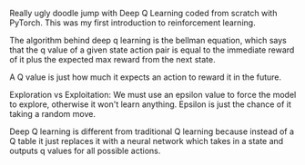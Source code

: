 Really ugly doodle jump with Deep Q Learning coded from scratch with PyTorch. This was my first introduction to reinforcement learning. 

The algorithm behind deep q learning is the bellman equation, which says that the q value of a given state action pair is equal to the immediate reward of it plus the expected max reward from the next state. 

A Q value is just how much it expects an action to reward it in the future. 

Exploration vs Exploitation: We must use an epsilon value to force the model to explore, otherwise it won't learn anything. Epsilon is just the chance of it taking a random move. 

Deep Q learning is different from traditional Q learning because instead of a Q table it just replaces it with a neural network which takes in a state and outputs q values for all possible actions. 
